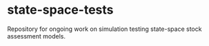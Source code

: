 # state-space-tests

Repository for ongoing work on simulation testing state-space stock assessment models.
